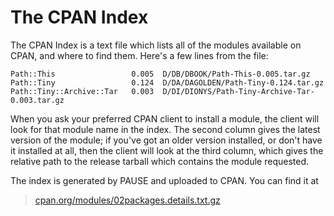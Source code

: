 # The CPAN Index

The CPAN Index is a text file which lists all of the modules available
on CPAN, and where to find them.
Here's a few lines from the file:

    Path::This                 0.005  D/DB/DBOOK/Path-This-0.005.tar.gz
    Path::Tiny                 0.124  D/DA/DAGOLDEN/Path-Tiny-0.124.tar.gz
    Path::Tiny::Archive::Tar   0.003  D/DI/DIONYS/Path-Tiny-Archive-Tar-0.003.tar.gz

When you ask your preferred CPAN client to install a module,
the client will look for that module name in the index.
The second column gives the latest version of the module;
if you've got an older version installed, or don't have it installed at all,
then the client will look at the third column, which gives the relative path to the
release tarball which contains the module requested.

The index is generated by PAUSE and uploaded to CPAN.
You can find it at

> [cpan.org/modules/02packages.details.txt.gz](https://www.cpan.org/modules/02packages.details.txt.gz)

